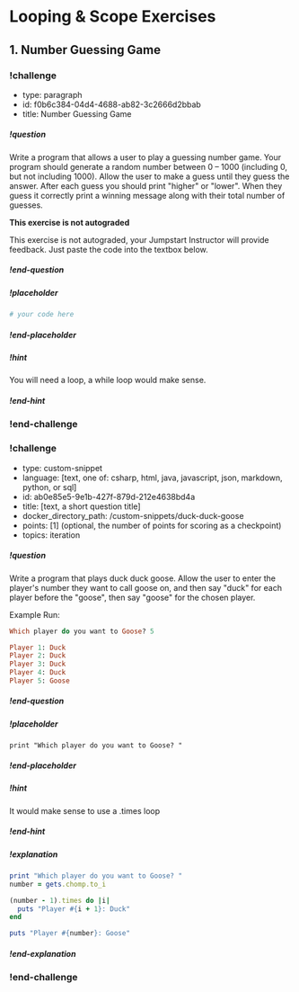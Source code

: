 # Looping & Scope Exercises

## 1.  Number Guessing Game

<!-- >>>>>>>>>>>>>>>>>>>>>> BEGIN CHALLENGE >>>>>>>>>>>>>>>>>>>>>> -->
<!-- Replace everything in square brackets [] and remove brackets  -->

### !challenge

* type: paragraph
* id: f0b6c384-04d4-4688-ab82-3c2666d2bbab
* title: Number Guessing Game
<!-- * points: [1] (optional, the number of points for scoring as a checkpoint) -->
<!-- * topics: [python, pandas] (optional the topics for analyzing points) -->

##### !question

Write a program that allows a user to play a guessing number game. Your program should generate a random number between 0 – 1000 (including 0, but not including 1000). Allow the user to make a guess until they guess the answer. After each guess you should print "higher" or "lower". When they guess it correctly print a winning message along with their total number of guesses.

**This exercise is not autograded**

This exercise is not autograded, your Jumpstart Instructor will provide feedback.  Just paste the code into the textbox below.

##### !end-question

##### !placeholder

```ruby
# your code here
```


##### !end-placeholder

<!-- other optional sections -->
##### !hint

You will need a loop, a while loop would make sense.

##### !end-hint
<!-- !rubric - !end-rubric (markdown, instructors can see while scoring a checkpoint) -->

### !end-challenge

<!-- ======================= END CHALLENGE ======================= -->

<!-- >>>>>>>>>>>>>>>>>>>>>> BEGIN CHALLENGE >>>>>>>>>>>>>>>>>>>>>> -->
<!-- Replace everything in square brackets [] and remove brackets  -->

### !challenge

* type: custom-snippet
* language: [text, one of: csharp, html, java, javascript, json, markdown, python, or sql]
* id: ab0e85e5-9e1b-427f-879d-212e4638bd4a
* title: [text, a short question title]
* docker_directory_path: /custom-snippets/duck-duck-goose
* points: [1] (optional, the number of points for scoring as a checkpoint)
* topics: iteration

##### !question

Write a program that plays duck duck goose. Allow the user to enter the player's number they want to call goose on, and then say "duck" for each player before the "goose", then say "goose" for the chosen player.

Example Run:

```ruby
Which player do you want to Goose? 5

Player 1: Duck
Player 2: Duck
Player 3: Duck
Player 4: Duck
Player 5: Goose
```

##### !end-question

##### !placeholder

```
print "Which player do you want to Goose? "
```

##### !end-placeholder

<!-- other optional sections -->
##### !hint

It would make sense to use a .times loop

##### !end-hint
<!-- !rubric - !end-rubric (markdown, instructors can see while scoring a checkpoint) -->
##### !explanation

```ruby
print "Which player do you want to Goose? "
number = gets.chomp.to_i

(number - 1).times do |i|
  puts "Player #{i + 1}: Duck"
end

puts "Player #{number}: Goose"
```

##### !end-explanation

### !end-challenge

<!-- ======================= END CHALLENGE ======================= -->